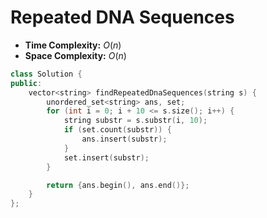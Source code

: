 # Repeated DNA Sequences

- **Time Complexity:** $O(n)$
- **Space Complexity:** $O(n)$

```cpp
class Solution {
public:
    vector<string> findRepeatedDnaSequences(string s) {
        unordered_set<string> ans, set;
        for (int i = 0; i + 10 <= s.size(); i++) {
            string substr = s.substr(i, 10);
            if (set.count(substr)) {
                ans.insert(substr);
            }
            set.insert(substr);
        }

        return {ans.begin(), ans.end()};
    }
};

```